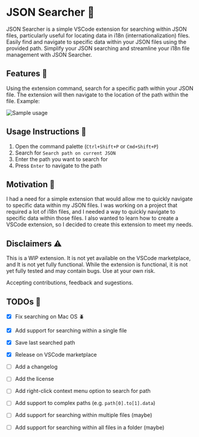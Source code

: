 # JSON Searcher 🔎

JSON Searcher is a simple VSCode extension for searching within JSON files, particularly useful for locating data in i18n (internationalization) files. Easily find and navigate to specific data within your JSON files using the provided path. Simplify your JSON searching and streamline your i18n file management with JSON Searcher.

## Features 🚀

Using the extension command, search for a specific path within your JSON file. The extension will then navigate to the location of the path within the file. Example:

![Sample usage](https://github.com/matheus-foscarinid/json-searcher/assets/57161520/7a6b8067-167d-4b9c-b324-5eef96fd35db)

## Usage Instructions 📖

1. Open the command palette (`Ctrl+Shift+P` or `Cmd+Shift+P`)
2. Search for `Search path on current JSON`
3. Enter the path you want to search for
4. Press `Enter` to navigate to the path

## Motivation 🤔
I had a need for a simple extension that would allow me to quickly navigate to specific data within my JSON files. I was working on a project that required a lot of i18n files, and I needed a way to quickly navigate to specific data within those files. I also wanted to learn how to create a VSCode extension, so I decided to create this extension to meet my needs.

## Disclaimers ⚠️

This is a WIP extension. It is not yet available on the VSCode marketplace, and It is not yet fully functional.
While the extension is functional, it is not yet fully tested and may contain bugs. Use at your own risk.

Accepting contributions, feedback and sugestions.

## TODOs 📝

- [x] Fix searching on Mac OS 🪲
- [x] Add support for searching within a single file
- [x] Save last searched path
- [x] Release on VSCode marketplace
- [ ] Add a changelog
- [ ] Add the license
- [ ] Add right-click context menu option to search for path
- [ ] Add support to complex paths (e.g. `path[0].to[1].data`)
- [ ] Add support for searching within multiple files (maybe)
- [ ] Add support for searching within all files in a folder (maybe)

